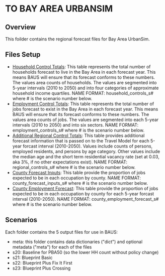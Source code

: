 # TO BAY AREA URBANSIM

## Overview
This foilder contains the regional forecast files for Bay Area UrbanSim.

## Files Setup
* [Household Control Totals](https://github.com/BayAreaMetro/bayarea_urbansim/blob/master/data/household_controls.csv): This table represents the total number of households forecast to live in the Bay Area in each forecast year. This means BAUS will ensure that its forecast conforms to these numbers. The values area counts of households. The values are segmented into 5-year intervals (2010 to 2050) and into four categories of approximate household income quartiles. NAME FORMAT: household_controls_s# where # is the scenario number below.
* [Employment Control Totals](https://github.com/BayAreaMetro/bayarea_urbansim/blob/master/data/employment_controls.csv): This table represents the total number of jobs forecast to exist in the Bay Area in each forecast year. This means BAUS will ensure that its forecast conforms to these numbers. The values area counts of jobs. The values are segmented into each 5-year intervals (2010 to 2050) and into six sectors. NAME FORMAT: employment_controls_s# where # is the scenario number below.
* [Additional Regional Control Totals](https://github.com/BayAreaMetro/bayarea_urbansim/blob/master/data/regional_controls.csv): This table provides additional forecast information that is passed on to the Travel Model for each 5-year forcast interval (2010-2050). Values include counts of persons, employed residents, and persons by age category. Other values include the median age and the short term residential vacancy rate (set at 0.03, aka 3%, if no other expectations exist). NAME FORMAT: regional_controls_s# where # is the scenario number below.
* [County Forecast Inputs](https://github.com/BayAreaMetro/bayarea_urbansim/blob/master/data/county_forecast_inputs.csv): This table provide the proportion of jobs expected to be in each occupation by county. NAME FORMAT: county_forecast_inputs_s# where # is the scenario number below.
* [County Employment Forecast](https://github.com/BayAreaMetro/bayarea_urbansim/blob/master/data/county_employment_forecast.csv): This table provide the proportion of jobs expected to be in each occupation by county for each 5-year forcast interval (2010-2050). NAME FORMAT: county_employment_forecast_s# where # is the scenario number below.

## Scenarios
Each folder contains the 5 output files for use in BAUS:
* meta: this folder contains data dictionaries ("dict") and optional metadata ("meta") for each of the files
* s20: Baseline for PBA50 (so the lower HH count without policy change)
* s21: Blueprint Basic
* s22: Blueprint Plus Fix It First
* s23: Blueprint Plus Crossing
